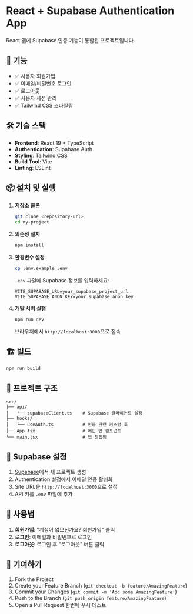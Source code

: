 # React + Supabase Authentication App

React 앱에 Supabase 인증 기능이 통합된 프로젝트입니다.

## 🚀 기능

- ✅ 사용자 회원가입
- ✅ 이메일/비밀번호 로그인
- ✅ 로그아웃
- ✅ 사용자 세션 관리
- ✅ Tailwind CSS 스타일링

## 🛠️ 기술 스택

- **Frontend**: React 19 + TypeScript
- **Authentication**: Supabase Auth
- **Styling**: Tailwind CSS
- **Build Tool**: Vite
- **Linting**: ESLint

## 📦 설치 및 실행

1. **저장소 클론**
   ```bash
   git clone <repository-url>
   cd my-project
   ```

2. **의존성 설치**
   ```bash
   npm install
   ```

3. **환경변수 설정**
   ```bash
   cp .env.example .env
   ```
   
   `.env` 파일에 Supabase 정보를 입력하세요:
   ```
   VITE_SUPABASE_URL=your_supabase_project_url
   VITE_SUPABASE_ANON_KEY=your_supabase_anon_key
   ```

4. **개발 서버 실행**
   ```bash
   npm run dev
   ```
   
   브라우저에서 `http://localhost:3000`으로 접속

## 🏗️ 빌드

```bash
npm run build
```

## 📁 프로젝트 구조

```
src/
├── api/
│   └── supabaseClient.ts    # Supabase 클라이언트 설정
├── hooks/
│   └── useAuth.ts           # 인증 관련 커스텀 훅
├── App.tsx                  # 메인 앱 컴포넌트
└── main.tsx                 # 앱 진입점
```

## 🔧 Supabase 설정

1. [Supabase](https://supabase.com)에서 새 프로젝트 생성
2. Authentication 설정에서 이메일 인증 활성화
3. Site URL을 `http://localhost:3000`으로 설정
4. API 키를 `.env` 파일에 추가

## 📝 사용법

1. **회원가입**: "계정이 없으신가요? 회원가입" 클릭
2. **로그인**: 이메일과 비밀번호로 로그인
3. **로그아웃**: 로그인 후 "로그아웃" 버튼 클릭

## 🤝 기여하기

1. Fork the Project
2. Create your Feature Branch (`git checkout -b feature/AmazingFeature`)
3. Commit your Changes (`git commit -m 'Add some AmazingFeature'`)
4. Push to the Branch (`git push origin feature/AmazingFeature`)
5. Open a Pull Request
한번에 푸시 테스트